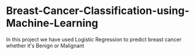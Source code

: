 # Breast-Cancer-Classification-using-Machine-Learning
In this project we have used Logistic Regression to predict breast cancer whether it's Benign or Malignant
